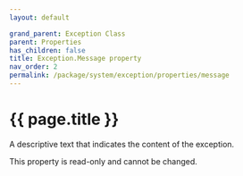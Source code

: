 ```yaml
---
layout: default

grand_parent: Exception Class
parent: Properties
has_children: false
title: Exception.Message property
nav_order: 2
permalink: /package/system/exception/properties/message
---
```

# {{ page.title }}

A descriptive text that indicates the content of the exception.

This property is read-only and cannot be changed.